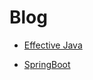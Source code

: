 # Blog

 - [Effective Java](https://github.com/eziceice/blog/issues/2)
   
 - [SpringBoot](https://github.com/eziceice/blog/issues/3)
